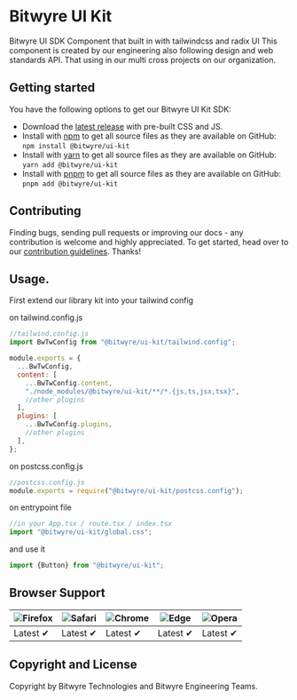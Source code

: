 # Bitwyre UI Kit

Bitwyre UI SDK Component that built in with tailwindcss and radix UI
This component is created by our engineering also following design and web standards API. That using in our multi cross projects on our organization.

## Getting started

You have the following options to get our Bitwyre UI Kit SDK:

- Download the [latest release](https://github.com/uikit/uikit/releases/latest) with pre-built CSS and JS.
- Install with [npm](https://npmjs.com) to get all source files as they are available on GitHub: `npm install @bitwyre/ui-kit`
- Install with [yarn](https://yarnpkg.com/) to get all source files as they are available on GitHub: `yarn add @bitwyre/ui-kit`
- Install with [pnpm](https://pnpm.io/) to get all source files as they are available on GitHub: `pnpm add @bitwyre/ui-kit`

## Contributing

Finding bugs, sending pull requests or improving our docs - any contribution is welcome and highly appreciated. To get started, head over to our [contribution guidelines](CONTRIBUTING.md). Thanks!

## Usage.

First extend our library kit into your tailwind config

on tailwind.config.js

```js
//tailwind.config.js
import BwTwConfig from "@bitwyre/ui-kit/tailwind.config";

module.exports = {
  ...BwTwConfig,
  content: [
    ...BwTwConfig.content,
    "./node_modules/@bitwyre/ui-kit/**/*.{js,ts,jsx,tsx}",
    //other plugins
  ],
  plugins: [
    ...BwTwConfig.plugins,
    //other plugins
  ],
};
```

on postcss.config.js

```js
//postcss.config.js
module.exports = require("@bitwyre/ui-kit/postcss.config");
```

on entrypoint file

```ts
//in your App.tsx / route.tsx / index.tsx
import "@bitwyre/ui-kit/global.css";
```

and use it

```ts
import {Button} from "@bitwyre/ui-kit";
```

## Browser Support

| ![Firefox](https://raw.github.com/alrra/browser-logos/main/src/firefox/firefox_48x48.png) | ![Safari](https://raw.github.com/alrra/browser-logos/main/src/safari/safari_48x48.png) | ![Chrome](https://raw.github.com/alrra/browser-logos/main/src/chrome/chrome_48x48.png) | ![Edge](https://raw.github.com/alrra/browser-logos/main/src/edge/edge_48x48.png) | ![Opera](https://raw.github.com/alrra/browser-logos/main/src/opera/opera_48x48.png) |
| ----------------------------------------------------------------------------------------- | -------------------------------------------------------------------------------------- | -------------------------------------------------------------------------------------- | -------------------------------------------------------------------------------- | ----------------------------------------------------------------------------------- |
| Latest ✔                                                                                 | Latest ✔                                                                              | Latest ✔                                                                              | Latest ✔                                                                        | Latest ✔                                                                           |

## Copyright and License

Copyright by Bitwyre Technologies and Bitwyre Engineering Teams.
